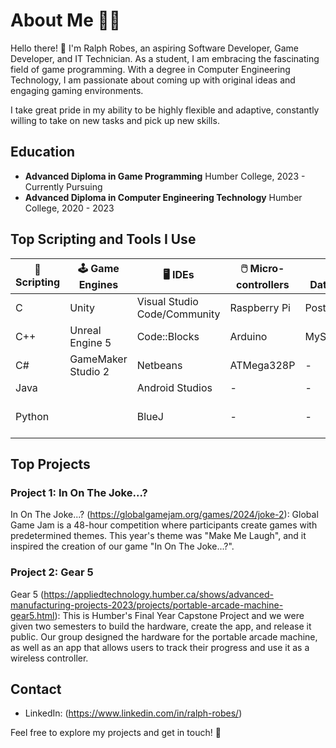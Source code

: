 # About Me 👨‍💻
Hello there! 👋 I'm Ralph Robes, an aspiring  Software Developer, Game Developer, and  IT Technician. As a student, I am embracing the fascinating field of game programming. With a degree in Computer Engineering Technology, I am passionate about coming up with original ideas and engaging gaming environments.

I take great pride in my ability to be highly flexible and adaptive, constantly willing to take on new tasks and pick up new skills.


## Education
- **Advanced Diploma in Game Programming**
  Humber College, 2023 - Currently Pursuing
- **Advanced Diploma in Computer Engineering Technology**
  Humber College, 2020 - 2023

## Top Scripting and Tools I Use
| 📄 Scripting | 🕹️ Game Engines    |    🖥️ IDEs                      | 🖱️ Micro-controllers |  📊 Database   | ⚒️ Others             |          
| ---    |          ---       | ---                          |  ---              |   ---       | ---                |
|  C     | Unity              | Visual Studio Code/Community | Raspberry Pi      | PostgreSQL  | Firebase           |
| C++    | Unreal Engine 5    | Code::Blocks                 | Arduino           |  MySql      | Git/Github Desktop |
| C#     | GameMaker Studio 2 | Netbeans                     | ATMega328P        | -           | Blender            |
| Java   |                    | Android Studios              |     -             | -           | Fritz |
| Python |                    | BlueJ                        |     -             |  -          |  Cisco Packet Tracer |

## Top Projects
### Project 1: In On The Joke...?
In On The Joke...? (https://globalgamejam.org/games/2024/joke-2): Global Game Jam is a 48-hour competition where participants create games with predetermined themes. This year's theme was "Make Me Laugh", and it inspired the creation of our game "In On The Joke...?".

### Project 2: Gear 5
Gear 5 (https://appliedtechnology.humber.ca/shows/advanced-manufacturing-projects-2023/projects/portable-arcade-machine-gear5.html): This is Humber's Final Year Capstone Project and we were given two semesters to build the hardware, create the app, and release it public. Our group designed the hardware for the portable arcade machine, as well as an app that allows users to track their progress and use it as a wireless controller.

## Contact
- LinkedIn: (https://www.linkedin.com/in/ralph-robes/)

Feel free to explore my projects and get in touch! 🚀
